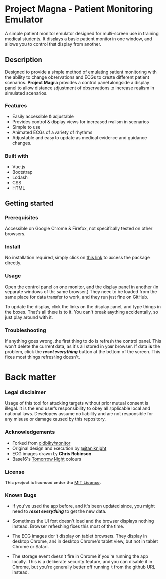 # Project Magna - Patient Monitoring Emulator

A simple patient monitor emulator designed for multi-screen use in training medical students. It displays a basic patient monitor in one window, and allows you to control that display from another.

## Description

Designed to provide a simple method of emulating patient monitoring with the ability to change observations and ECGs to create different patient scenarios. **Project Magna** provides a control panel alongside a display panel to allow distance adjustment of observations to increase realism in simulated scenarios.

### Features

- Easily accessible & adjustable
- Provides control & display views for increased realism in scenarios
- Simple to use
- Animated ECGs of a variety of rhythms
- Adjustable and easy to update as medical evidence and guidance changes.

### Built with

- Vue.js
- Bootstrap
- Lodash
- CSS
- HTML

## Getting started

### Prerequisites
Accessible on Google Chrome & Firefox, not specifically tested on other browsers.

### Install
No installation required, simply click on [this link](https://uwlsimulationcentre.github.io/project-magna/) to access the package directly.

### Usage

Open the control panel on one monitor, and the display panel in another (in separate windows of the same browser.) They need to be loaded from the same place for data transfer to work, and they run just fine on GitHub.

To update the display, click the links on the display panel, and type things in the boxes. That's all there is to it. You can't break anything accidentally, so just play around with it.

### Troubleshooting

If anything goes wrong, the first thing to do is refresh the control panel. This won't delete the current data, as it's all stored in your browser. If data **is** the problem, click the ***reset everything*** button at the bottom of the screen. This fixes most things refreshing doesn't.

# Back matter

### Legal disclaimer
Usage of this tool for attacking targets without prior mutual consent is illegal. It is the end user's responsibility to obey all applicable local and national laws. Developers assume no liability and are not responsible for any misuse or damage caused by this repository.

### Acknowledgements

- Forked from [oldbiky/monitor](https://github.com/oldbinky/monitor/)
- Original design and execution by [@itaniknight](https://github.com/itaniknight)
- ECG images drawn by **Chris Robinson**
- Base16's [Tomorrow Night](https://chriskempson.github.io/base16/) colours

### License
This project is licensed under the [MIT License](https://github.com/UWLSimulationCentre/project-magna/blob/main/LICENSE.md).

### Known Bugs

- If you've used the app before, and it's been updated since, you might need to ***reset everything*** to get the new data.

- Sometimes the UI font doesn't load and the browser displays nothing instead. Browser refreshing fixes this most of the time.

- The ECG images don't display on tablet browsers. They display in desktop Chrome, and in desktop Chrome's tablet view, but not in tablet Chrome or Safari.

- The storage event doesn't fire in Chrome if you're running the app locally. This is a deliberate security feature, and you can disable it in Chrome, but you're generally better off running it from the github URL instead.